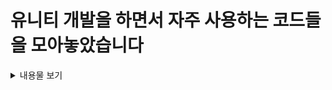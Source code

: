 # 유니티 개발을 하면서 자주 사용하는 코드들을 모아놓았습니다

<details>
<summary>내용물 보기</summary>

> <details>
> <summary> FSM</summary>
</detials>

>
>
> <details>
> <summary> Pool</summary>
>> * IPoolable : 객체를 Pool에 담기위해 필수로 구현해야하는 인터페이스
>>
>>
>> * PoolManager : 경기게임마이스터고 유니티 심화반 방식의 PoolManager
>>
>>
>> ** PoolListSO : PoolManager에서 풀링할 PoolItem들을 보관하는 리스트
>>
>>
>> ** PoolItem : PoolManager에서 풀링할 PoolItem
>>
>>
>> * LightPoolManager : PoolManager에서의 SO를 생성해야하는 단점을 보완 인스펙터창에서 프리팹을 링크하면 더 편하게 풀링할수 있음
</detials>

>
>   
> <details>
> <summary> UI ToolKit</summary>
>> * 
> </detials>

</details>
